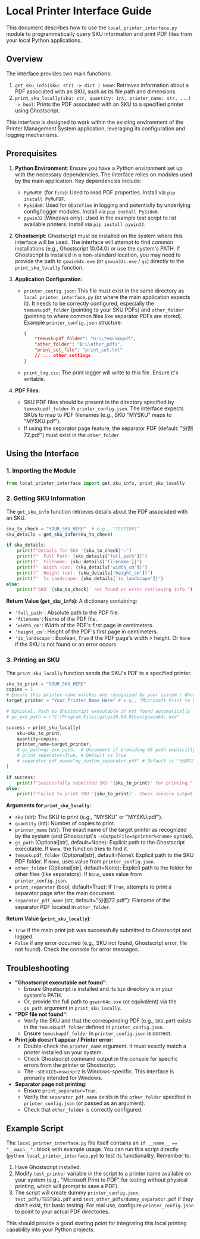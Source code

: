 # Local Printer Interface Guide

This document describes how to use the `local_printer_interface.py` module to programmatically query SKU information and print PDF files from your local Python applications.

## Overview

The interface provides two main functions:

1.  `get_sku_info(sku: str) -> dict | None`: Retrieves information about a PDF associated with an SKU, such as its file path and dimensions.
2.  `print_sku_locally(sku: str, quantity: int, printer_name: str, ...) -> bool`: Prints the PDF associated with an SKU to a specified printer using Ghostscript.

This interface is designed to work within the existing environment of the Printer Management System application, leveraging its configuration and logging mechanisms.

## Prerequisites

1.  **Python Environment**: Ensure you have a Python environment set up with the necessary dependencies. The interface relies on modules used by the main application. Key dependencies include:
    *   `PyMuPDF` (for `fitz`): Used to read PDF properties. Install via `pip install PyMuPDF`.
    *   `PySide6`: Used for `QDateTime` in logging and potentially by underlying config/logger modules. Install via `pip install PySide6`.
    *   `pywin32` (Windows only): Used in the example test script to list available printers. Install via `pip install pywin32`.

2.  **Ghostscript**: Ghostscript must be installed on the system where this interface will be used. The interface will attempt to find common installations (e.g., Ghostscript 10.04.0) or use the system's PATH. If Ghostscript is installed in a non-standard location, you may need to provide the path to `gswin64c.exe` (or `gswin32c.exe` / `gs`) directly to the `print_sku_locally` function.

3.  **Application Configuration**:
    *   `printer_config.json`: This file must exist in the same directory as `local_printer_interface.py` (or where the main application expects it). It needs to be correctly configured, especially the `temuskupdf_folder` (pointing to your SKU PDFs) and `other_folder` (pointing to where common files like separator PDFs are stored).
        Example `printer_config.json` structure:
        ```json
        {
            "temuskupdf_folder": "D:\\temuskupdf",
            "other_folder": "D:\\other_pdfs",
            "print_set_file": "print_set.txt"
            // ... other settings
        }
        ```
    *   `print_log.csv`: The print logger will write to this file. Ensure it's writable.

4.  **PDF Files**:
    *   SKU PDF files should be present in the directory specified by `temuskupdf_folder` in `printer_config.json`. The interface expects SKUs to map to PDF filenames (e.g., SKU "MYSKU" maps to "MYSKU.pdf").
    *   If using the separator page feature, the separator PDF (default: "分割72.pdf") must exist in the `other_folder`.

## Using the Interface

### 1. Importing the Module

```python
from local_printer_interface import get_sku_info, print_sku_locally
```

### 2. Getting SKU Information

The `get_sku_info` function retrieves details about the PDF associated with an SKU.

```python
sku_to_check = "YOUR_SKU_HERE"  # e.g., "TEST1001"
sku_details = get_sku_info(sku_to_check)

if sku_details:
    print(f"Details for SKU '{sku_to_check}':")
    print(f"  Full Path: {sku_details['full_path']}")
    print(f"  Filename: {sku_details['filename']}")
    print(f"  Width (cm): {sku_details['width_cm']}")
    print(f"  Height (cm): {sku_details['height_cm']}")
    print(f"  Is Landscape: {sku_details['is_landscape']}")
else:
    print(f"SKU '{sku_to_check}' not found or error retrieving info.")
```

**Return Value (`get_sku_info`)**:
A dictionary containing:
*   `'full_path'`: Absolute path to the PDF file.
*   `'filename'`: Name of the PDF file.
*   `'width_cm'`: Width of the PDF's first page in centimeters.
*   `'height_cm'`: Height of the PDF's first page in centimeters.
*   `'is_landscape'`: Boolean, `True` if the PDF page's width > height.
Or `None` if the SKU is not found or an error occurs.

### 3. Printing an SKU

The `print_sku_locally` function sends the SKU's PDF to a specified printer.

```python
sku_to_print = "YOUR_SKU_HERE"
copies = 1
# Ensure this printer name matches one recognized by your system / Ghostscript
target_printer = "Your_Printer_Name_Here" # e.g., "Microsoft Print to PDF" or "HP LaserJet"

# Optional: Path to Ghostscript executable if not found automatically
# gs_exe_path = r"C:\Program Files\gs\gs10.04.0\bin\gswin64c.exe"

success = print_sku_locally(
    sku=sku_to_print,
    quantity=copies,
    printer_name=target_printer,
    # gs_path=gs_exe_path,  # Uncomment if providing GS path explicitly
    # print_separator=True, # Default is True
    # separator_pdf_name="my_custom_separator.pdf" # Default is "分割72.pdf"
)

if success:
    print(f"Successfully submitted SKU '{sku_to_print}' for printing.")
else:
    print(f"Failed to print SKU '{sku_to_print}'. Check console output for errors.")

```

**Arguments for `print_sku_locally`**:

*   `sku` (str): The SKU to print (e.g., "MYSKU" or "MYSKU.pdf").
*   `quantity` (int): Number of copies to print.
*   `printer_name` (str): The exact name of the target printer as recognized by the system (and Ghostscript's `-sOutputFile=%printer%<name>` syntax).
*   `gs_path` (Optional[str], default=None): Explicit path to the Ghostscript executable. If `None`, the function tries to find it.
*   `temuskupdf_folder` (Optional[str], default=None): Explicit path to the SKU PDF folder. If `None`, uses value from `printer_config.json`.
*   `other_folder` (Optional[str], default=None): Explicit path to the folder for other files (like separators). If `None`, uses value from `printer_config.json`.
*   `print_separator` (bool, default=True): If `True`, attempts to print a separator page after the main document.
*   `separator_pdf_name` (str, default="分割72.pdf"): Filename of the separator PDF located in `other_folder`.

**Return Value (`print_sku_locally`)**:
*   `True` if the main print job was successfully submitted to Ghostscript and logged.
*   `False` if any error occurred (e.g., SKU not found, Ghostscript error, file not found). Check the console for error messages.

## Troubleshooting

*   **"Ghostscript executable not found"**:
    *   Ensure Ghostscript is installed and its `bin` directory is in your system's PATH.
    *   Or, provide the full path to `gswin64c.exe` (or equivalent) via the `gs_path` argument in `print_sku_locally`.
*   **"PDF file not found"**:
    *   Verify the SKU and that the corresponding PDF (e.g., `SKU.pdf`) exists in the `temuskupdf_folder` defined in `printer_config.json`.
    *   Ensure `temuskupdf_folder` in `printer_config.json` is correct.
*   **Print job doesn't appear / Printer error**:
    *   Double-check the `printer_name` argument. It must exactly match a printer installed on your system.
    *   Check Ghostscript command output in the console for specific errors from the printer or Ghostscript.
    *   The `-sDEVICE=mswinpr2` is Windows-specific. This interface is primarily intended for Windows.
*   **Separator page not printing**:
    *   Ensure `print_separator=True`.
    *   Verify the `separator_pdf_name` exists in the `other_folder` specified in `printer_config.json` (or passed as an argument).
    *   Check that `other_folder` is correctly configured.

## Example Script

The `local_printer_interface.py` file itself contains an `if __name__ == "__main__":` block with example usage. You can run this script directly (`python local_printer_interface.py`) to test its functionality. Remember to:
1.  Have Ghostscript installed.
2.  Modify `test_printer` variable in the script to a printer name available on your system (e.g., "Microsoft Print to PDF" for testing without physical printing, which will prompt to save a PDF).
3.  The script will create dummy `printer_config.json`, `test_pdfs/TESTSKU.pdf` and `test_other_pdfs/dummy_separator.pdf` if they don't exist, for basic testing. For real use, configure `printer_config.json` to point to your actual PDF directories.

This should provide a good starting point for integrating this local printing capability into your Python projects.
```
